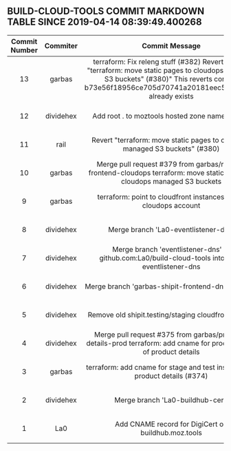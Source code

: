 ## BUILD-CLOUD-TOOLS COMMIT MARKDOWN TABLE SINCE 2019-04-14 08:39:49.400268

| Commit Number | Commiter | Commit Message | Commit Url | Date | 
|:---:|:----:|:----------------------------------:|:------:|:----:| 
|13|garbas|terraform: Fix releng stuff (#382) Revert "Revert "terraform: move static pages to cloudops managed S3 buckets" (#380)" This reverts commit b73e56f18956ce705d70741a20181eec552ba211. already exists|[URL](https://github.com/mozilla-releng/build-cloud-tools/commit/e08a2a542121bf3ffda8aa2b1a552a673f4f34a1)|2019-04-23 17:13:45
|12|dividehex|Add root . to moztools hosted zone name (#381)|[URL](https://github.com/mozilla-releng/build-cloud-tools/commit/55518a745b7076ea407cc96d860594363777dbbe)|2019-04-23 15:40:34
|11|rail|Revert "terraform: move static pages to cloudops managed S3 buckets" (#380)|[URL](https://github.com/mozilla-releng/build-cloud-tools/commit/b73e56f18956ce705d70741a20181eec552ba211)|2019-04-23 15:08:25
|10|garbas|Merge pull request #379 from garbas/releng-frontend-cloudops terraform: move static pages to cloudops managed S3 buckets|[URL](https://github.com/mozilla-releng/build-cloud-tools/commit/88d853fd79dd41b11f957d8ba571ba39eee6149a)|2019-04-23 11:16:50
|9|garbas|terraform: point to cloudfront instances under cloudops account|[URL](https://github.com/mozilla-releng/build-cloud-tools/commit/a65be299b354707fdc2f0253b178c152d4a2e200)|2019-04-23 11:10:28
|8|dividehex|Merge branch 'La0-eventlistener-dns'|[URL](https://github.com/mozilla-releng/build-cloud-tools/commit/2638ee1cffe3247220b09309b31968da45baba36)|2019-04-11 15:37:54
|7|dividehex|Merge branch 'eventlistener-dns' of github.com:La0/build-cloud-tools into La0-eventlistener-dns|[URL](https://github.com/mozilla-releng/build-cloud-tools/commit/f00618266a297cb38c24255beb19e2e2a971ceb4)|2019-04-11 15:31:20
|6|dividehex|Merge branch 'garbas-shipit-frontend-dns-change'|[URL](https://github.com/mozilla-releng/build-cloud-tools/commit/2f2084122aae6f50d2857648c6311cd4ade0bc25)|2019-04-10 19:53:39
|5|dividehex|Remove old shipit.testing/staging cloudfront aliases|[URL](https://github.com/mozilla-releng/build-cloud-tools/commit/1e174b58c66ff028838f21f852028da0c0808678)|2019-04-10 19:53:23
|4|dividehex|Merge pull request #375 from garbas/product-details-prod terraform: add cname for prod instance of product details|[URL](https://github.com/mozilla-releng/build-cloud-tools/commit/f033efed161948ac58fcf8d27dd0916c850da112)|2019-03-20 19:38:02
|3|garbas|terraform: add cname for stage and test instances of product details (#374)|[URL](https://github.com/mozilla-releng/build-cloud-tools/commit/e987befaa7836352a8fc899b295b4b632951f037)|2019-03-12 18:33:52
|2|dividehex|Merge branch 'La0-buildhub-cert'|[URL](https://github.com/mozilla-releng/build-cloud-tools/commit/3962e62c72251ae9fc531bdb5b14ba40243a5b70)|2018-12-04 16:30:17
|1|La0|Add CNAME record for DigiCert on buildhub.moz.tools|[URL](https://github.com/mozilla-releng/build-cloud-tools/commit/7fe44bf80d48b949c4d65c7642e3e4b69780af84)|2018-12-04 15:48:33


